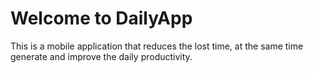 <h1>Welcome to DailyApp</h1>

<p>This is a mobile application that reduces the lost time, at the same time generate and improve the daily productivity.</p>

